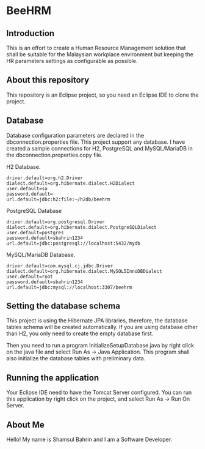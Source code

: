 # BeeHRM

## Introduction

This is an effort to create a Human Resource Management solution that shall be suitable for the Malaysian workplace environment but keeping the HR parameters settings as configurable as possible.

## About this repository

This repository is an Eclipse project, so you need an Eclipse IDE to clone the project.  

## Database

Database configuration parameters are declared in the dbconnection.properties file.  This project support any database.  I have created a sample connections for H2, PostgreSQL and MySQL/MariaDB in the dbconnection.properties.copy file.

H2 Database.

```
driver.default=org.h2.Driver
dialect.default=org.hibernate.dialect.H2Dialect
user.default=sa
password.default=
url.default=jdbc:h2:file:~/h2db/beehrm
```

PostgreSQL Database

```
driver.default=org.postgresql.Driver
dialect.default=org.hibernate.dialect.PostgreSQLDialect
user.default=postgres
password.default=sbahrin1234
url.default=jdbc:postgresql://localhost:5432/mydb
```

MySQL/MariaDB Database.

```
driver.default=com.mysql.cj.jdbc.Driver
dialect.default=org.hibernate.dialect.MySQL5InnoDBDialect
user.default=root
password.default=sbahrin1234
url.default=jdbc:mysql://localhost:3307/beehrm
```

## Setting the database schema

This project is using the Hibernate JPA libraries, therefore, the database tables schema will be created automatically.  If you are using database other than H2, you only need to create the empty database first.  

Then you need to run a program InitializeSetupDatabase.java by right click on the java file and select Run As -> Java Application.  This program shall also initialize the database tables with preliminary data.

## Running the application

Your Eclipse IDE need to have the Tomcat Server configured.  You can run this application by right click on the project, and select Run As -> Run On Server.

## About Me

Hello! My name is Shamsul Bahrin and I am a Software Developer.
